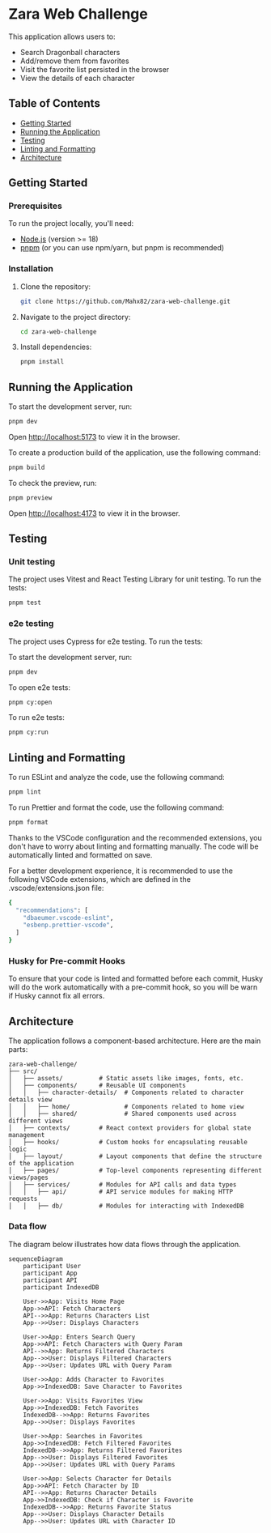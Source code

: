 # Zara Web Challenge

This application allows users to:

- Search Dragonball characters
- Add/remove them from favorites
- Visit the favorite list persisted in the browser
- View the details of each character

## Table of Contents

- [Getting Started](#getting-started)
- [Running the Application](#installation)
- [Testing](#testing)
- [Linting and Formatting](#linting-and-formatting)
- [Architecture](#architecture)

## Getting Started

### Prerequisites

To run the project locally, you'll need:

- [Node.js](https://nodejs.org/) (version >= 18)
- [pnpm](https://pnpm.io/) (or you can use npm/yarn, but pnpm is recommended)

### Installation

1. Clone the repository:
   ```sh
   git clone https://github.com/Mahx82/zara-web-challenge.git
   ```
2. Navigate to the project directory:
   ```sh
   cd zara-web-challenge
   ```
3. Install dependencies:
   ```sh
   pnpm install
   ```

## Running the Application

To start the development server, run:

```sh
pnpm dev
```

Open [http://localhost:5173](http://localhost:5173) to view it in the browser.

To create a production build of the application, use the following command:

```sh
pnpm build
```

To check the preview, run:

```sh
pnpm preview
```

Open [http://localhost:4173](http://localhost:4173) to view it in the browser.

## Testing

### Unit testing

The project uses Vitest and React Testing Library for unit testing. To run the tests:

```sh
pnpm test
```

### e2e testing

The project uses Cypress for e2e testing. To run the tests:

To start the development server, run:

```sh
pnpm dev
```

To open e2e tests:

```sh
pnpm cy:open
```

To run e2e tests:

```sh
pnpm cy:run
```

## Linting and Formatting

To run ESLint and analyze the code, use the following command:

```sh
pnpm lint
```

To run Prettier and format the code, use the following command:

```sh
pnpm format
```

Thanks to the VSCode configuration and the recommended extensions, you don't have to worry about linting and formatting manually. The code will be automatically linted and formatted on save.

For a better development experience, it is recommended to use the following VSCode extensions, which are defined in the .vscode/extensions.json file:

```sh
{
  "recommendations": [
    "dbaeumer.vscode-eslint",
    "esbenp.prettier-vscode",
  ]
}
```

### Husky for Pre-commit Hooks

To ensure that your code is linted and formatted before each commit, Husky will do the work automatically with a pre-commit hook, so you will be warn if Husky cannot fix all errors.

## Architecture

The application follows a component-based architecture. Here are the main parts:

```
zara-web-challenge/
├── src/
│   ├── assets/          # Static assets like images, fonts, etc.
│   ├── components/      # Reusable UI components
│   │   ├── character-details/  # Components related to character details view
│   │   ├── home/               # Components related to home view
│   │   ├── shared/             # Shared components used across different views
│   ├── contexts/        # React context providers for global state management
│   ├── hooks/           # Custom hooks for encapsulating reusable logic
│   ├── layout/          # Layout components that define the structure of the application
│   ├── pages/           # Top-level components representing different views/pages
│   ├── services/        # Modules for API calls and data types
│   │   ├── api/         # API service modules for making HTTP requests
│   │   ├── db/          # Modules for interacting with IndexedDB
```

### Data flow

The diagram below illustrates how data flows through the application.

```mermaid
sequenceDiagram
    participant User
    participant App
    participant API
    participant IndexedDB

    User->>App: Visits Home Page
    App->>API: Fetch Characters
    API-->>App: Returns Characters List
    App-->>User: Displays Characters

    User->>App: Enters Search Query
    App->>API: Fetch Characters with Query Param
    API-->>App: Returns Filtered Characters
    App-->>User: Displays Filtered Characters
    App-->>User: Updates URL with Query Param

    User->>App: Adds Character to Favorites
    App->>IndexedDB: Save Character to Favorites

    User->>App: Visits Favorites View
    App->>IndexedDB: Fetch Favorites
    IndexedDB-->>App: Returns Favorites
    App-->>User: Displays Favorites

    User->>App: Searches in Favorites
    App->>IndexedDB: Fetch Filtered Favorites
    IndexedDB-->>App: Returns Filtered Favorites
    App-->>User: Displays Filtered Favorites
    App-->>User: Updates URL with Query Params

    User->>App: Selects Character for Details
    App->>API: Fetch Character by ID
    API-->>App: Returns Character Details
    App->>IndexedDB: Check if Character is Favorite
    IndexedDB-->>App: Returns Favorite Status
    App-->>User: Displays Character Details
    App-->>User: Updates URL with Character ID
```
